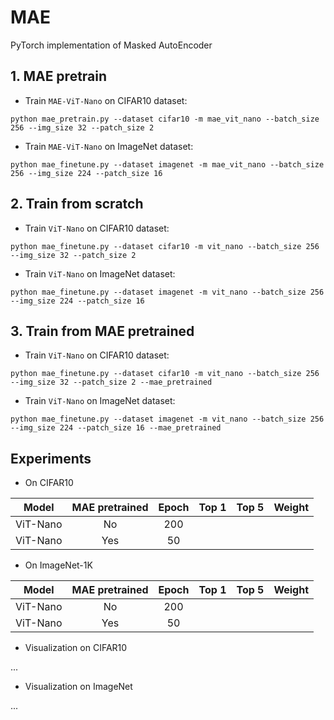 # MAE
PyTorch implementation of Masked AutoEncoder


## 1. MAE pretrain
- Train `MAE-ViT-Nano` on CIFAR10 dataset:

```Shell
python mae_pretrain.py --dataset cifar10 -m mae_vit_nano --batch_size 256 --img_size 32 --patch_size 2
```

- Train `MAE-ViT-Nano` on ImageNet dataset:

```Shell
python mae_finetune.py --dataset imagenet -m mae_vit_nano --batch_size 256 --img_size 224 --patch_size 16
```

## 2. Train from scratch
- Train `ViT-Nano` on CIFAR10 dataset:

```Shell
python mae_finetune.py --dataset cifar10 -m vit_nano --batch_size 256 --img_size 32 --patch_size 2
```

- Train `ViT-Nano` on ImageNet dataset:

```Shell
python mae_finetune.py --dataset imagenet -m vit_nano --batch_size 256 --img_size 224 --patch_size 16
```

## 3. Train from MAE pretrained
- Train `ViT-Nano` on CIFAR10 dataset:

```Shell
python mae_finetune.py --dataset cifar10 -m vit_nano --batch_size 256 --img_size 32 --patch_size 2 --mae_pretrained
```

- Train `ViT-Nano` on ImageNet dataset:

```Shell
python mae_finetune.py --dataset imagenet -m vit_nano --batch_size 256 --img_size 224 --patch_size 16 --mae_pretrained
```

## Experiments
- On CIFAR10

|  Model   |  MAE pretrained  | Epoch | Top 1 | Top 5 | Weight |
|  :---:   |       :---:      | :---: | :---: | :---: | :---:  |
| ViT-Nano |        No        | 200   |       |       |        |
| ViT-Nano |        Yes       | 50    |       |       |        |

- On ImageNet-1K

|  Model   |  MAE pretrained  | Epoch | Top 1 | Top 5 | Weight |
|  :---:   |       :---:      | :---: | :---: | :---: | :---:  |
| ViT-Nano |        No        | 200   |       |       |        |
| ViT-Nano |        Yes       | 50    |       |       |        |


- Visualization on CIFAR10

...

- Visualization on ImageNet

...
